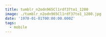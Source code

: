 ```yaml
---
title: tumblr_n2odn965Cl1rdf37to1_1280
image: ./tumblr_n2odn965Cl1rdf37to1_1280.jpg
date: '1970-01-01T00:00:00.000Z'
tags:
  - mobile
---
```


